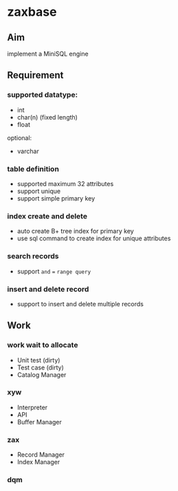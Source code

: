 # zaxbase

## Aim

implement a MiniSQL engine


## Requirement

### supported datatype:
- int 
- char(n) (fixed length)
- float

optional:

- varchar

### table definition

- supported maximum 32 attributes
- support unique
- support simple primary key

### index create and delete

- auto create B+ tree index for primary key
- use sql command to create index for unique attributes

### search records

- support `and` `=` `range query`

### insert and delete record

- support to insert and delete multiple records


## Work

### work wait to allocate

- Unit test (dirty)
- Test case (dirty)
- Catalog Manager

### xyw
- Interpreter
- API
- Buffer Manager

### zax
- Record Manager
- Index Manager


### dqm

